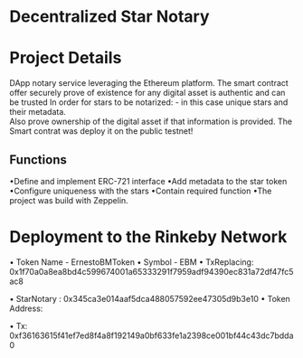# Decentralized Star Notary

# Project Details
DApp notary service leveraging the Ethereum platform. 
The smart contract  offer securely prove of existence for any digital asset  is authentic and can be trusted In order for stars to be notarized: - in this case unique stars and their metadata.  
Also prove ownership of the digital asset if that information is provided.
The Smart contrat was deploy it on the public testnet!



## Functions
•Define and implement ERC-721 interface
•Add metadata to the star token
•Configure uniqueness with the stars
•Contain required function
•The project was build  with Zeppelin.

# Deployment to the Rinkeby Network
• Token Name - ErnestoBMToken
• Symbol - EBM
• TxReplacing: 0x1f70a0a8ea8bd4c599674001a65333291f7959adf94390ec831a72df47fc5ac8

• StarNotary : 0x345ca3e014aaf5dca488057592ee47305d9b3e10
•  Token Address: 

• Tx: 0xf36163615f41ef7ed8f4a8f192149a0bf633fe1a2398ce001bf44c43dc7bdda0



